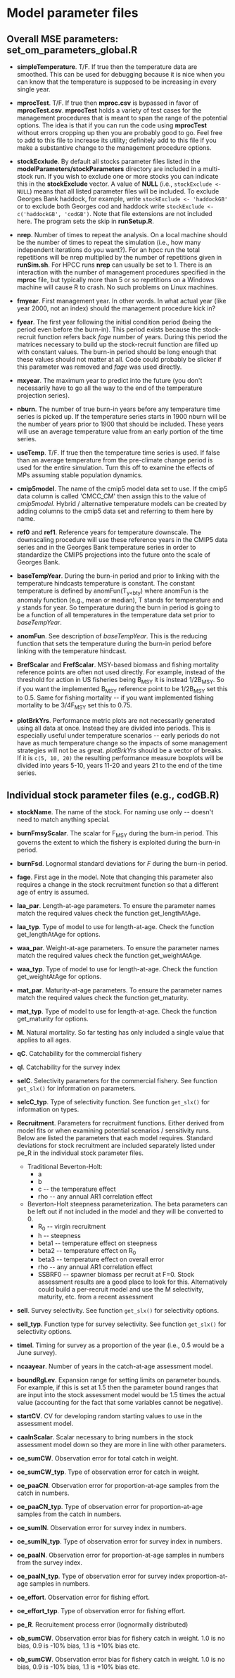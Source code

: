
# Model parameter files

## Overall MSE parameters: set_om_parameters_global.R

* **simpleTemperature**. T/F. If true then the temperature data are smoothed. This can be used for debugging because it is nice when you can know that the temperature is supposed to be increasing in every single year.

* **mprocTest**. T/F. If true then **mproc.csv** is bypassed in favor of **mprocTest.csv**. **mprocTest** holds a variety of test cases for the management procedures that is meant to span the range of the potential options. The idea is that if you can run the code using **mprocTest** without errors cropping up then you are probably good to go. Feel free to add to this file to increase its utility; definitely add to this file if you make a substantive change to the management procedure options.

* **stockEcxlude**. By default all stocks parameter files listed in the **modelParameters/stockParameters** directory are included in a multi-stock run. If you wish to exclude one or more stocks you can indicate this in the **stockExclude** vector. A value of **NULL** (i.e., ```stockExclude <- NULL```) means that all listed parameter files will be included. To exclude Georges Bank haddock, for example, write ```stockExclude <- 'haddockGB'``` or to exclude both Georges cod and haddock write ```stockExclude <- c('haddockGB', 'codGB')```. Note that file extensions are not included here. The program sets the skip in **runSetup.R**.

* **nrep**. Number of times to repeat the analysis. On a local machine should be the number of times to repeat the simulation (i.e., how many independent iterations do you want?). For an hpcc run the total repetitions will be nrep multiplied by the number of repetitions given in **runSim.sh**. For HPCC runs **nrep** can usually be set to 1. There is an interaction with the number of management procedures specified in the **mproc** file, but typically more than 5 or so repetitions on a Windows machine will cause R to crash. No such problems on Linux machines.

* **fmyear**. First management year. In other words. In what actual year (like year 2000, not an index) should the management procedure kick in?

* **fyear**. The first year following the initial condition period (being the period even before the burn-in). This period exists because the stock-recruit function refers back *fage* number of years. During this period the matrices necessary to build up the stock-recruit function are filled up with constant values. The burn-in period should be long enough that these values should not matter at all. Code could probably be slicker if this parameter was removed and *fage* was used directly.

* **mxyear**. The maximum year to predict into the future (you don't necessarily have to go all the way to the end of the temperature projection series).

* **nburn**. The number of true burn-in years before any temperature time series is picked up. If the temperature series starts in 1900 nburn will be the number of years prior to 1900 that should be included. These years will use an average temperature value from an early portion of the time series.

* **useTemp**. T/F. If true then the temperature time series is used. If false than an average temperature from the pre-climate change period is used for the entire simulation. Turn this off to examine the effects of MPs assuming stable population dynamics.

* **cmip5model**. The name of the cmip5 model data set to use. If the cmip5 data column is called 'CMCC_CM' then assign this to the value of *cmip5model*. Hybrid / alternative temperature models can be created by adding columns to the cmip5 data set and referring to them here by name.

* **ref0** and **ref1**. Reference years for temperature downscale. The downscaling procedure will use these reference years in the CMIP5 data series and in the Georges Bank temperature series in order to standardize the CMIP5 projections into the future onto the scale of Georges Bank.

* **baseTempYear**. During the burn-in period and prior to linking with the temperature hindcasts temperature is constant. The constant temperature is defined by anomFun(T<sub>y<bty</sub>) where anomFun is the anomaly function (e.g., mean or median), T stands for temperature and y stands for year. So temperature during the burn in period is going to be a function of all temperatures in the temperature data set prior to *baseTempYear*.

* **anomFun**. See description of *baseTempYear*. This is the reducing function that sets the temperature during the burn-in period before linking with the temperature hindcast.

* **BrefScalar** and **FrefScalar**. MSY-based biomass and fishing mortality reference points are often not used directly. For example, instead of the threshold for action in US fisheries being B<sub>MSY</sub> it is instead 1/2B<sub>MSY</sub>. So if you want the implemented B<sub>MSY</sub> reference point to be 1/2B<sub>MSY</sub> set this to 0.5. Same for fishing mortality -- if you want implemented fishing mortality to be 3/4F<sub>MSY</sub> set this to 0.75.

* **plotBrkYrs**. Performance metric plots are not necessarily generated using all data at once. Instead they are divided into periods. This is especially useful under temperature scenarios -- early periods do not have as much temperature change so the impacts of some management strategies will not be as great. *plotBrkYrs* should be a vector of breaks. If it is ```c(5, 10, 20)``` the resulting performance measure boxplots will be divided into years 5-10, years 11-20 and years 21 to the end of the time series. 



## Individual stock parameter files (e.g., codGB.R)

* **stockName**. The name of the stock. For naming use only -- doesn't need to match anything special.

* **burnFmsyScalar**. The scalar for F<sub>MSY</sub> during the burn-in period. This governs the extent to which the fishery is exploited during the burn-in period.

* **burnFsd**. Lognormal standard deviations for *F* during the burn-in period.

* **fage**. First age in the model. Note that changing this parameter also requires a change in the stock recruitment function so that a different age of entry is assumed.

* **laa_par**. Length-at-age parameters. To ensure the parameter names match the required values check the function get_lengthAtAge.

* **laa_typ**. Type of model to use for length-at-age. Check the function get_lengthAtAge for options.

* **waa_par**. Weight-at-age parameters. To ensure the parameter names match the required values check the function get_weightAtAge.

* **waa_typ**. Type of model to use for length-at-age. Check the function get_weightAtAge for options.

* **mat_par**. Maturity-at-age parameters. To ensure the parameter names match the required values check the function get_maturity.

* **mat_typ**. Type of model to use for length-at-age. Check the function get_maturity for options.

* **M**. Natural mortality. So far testing has only included a single value that applies to all ages.

* **qC**. Catchability for the commercial fishery

* **qI**. Catchability for the survey index

* **selC**. Selectivity parameters for the commercial fishery. See function ```get_slx()``` for information on parameters.

* **selcC_typ**. Type of selectivity function. See function ```get_slx()``` for information on types.

* **Recruitment**. Parameters for recruitment functions. Either derived from model fits or when examining potential scenarios / sensitivity runs. Below are listed the parameters that each model requires. Standard deviations for stock recruitment are included separately listed under pe_R in the individual stock parameter files.
  * Traditional Beverton-Holt:
    * a
    * b
    * c -- the temperature effect
    * rho -- any annual AR1 correlation effect
  * Beverton-Holt steepness parameterization. The beta parameters can be left out if not included in the model and they will be converted to 0.
    * R<sub>0</sub> -- virgin recruitment
    * h -- steepness
    * beta1 -- temperature effect on steepness
    * beta2 -- temperature effect on R<sub>0</sub>
    * beta3 -- temperature effect on overall error
    * rho -- any annual AR1 correlation effect
    * SSBRF0 -- spawner biomass per recruit at F=0. Stock assessment results are a good place to look for this. Alternatively could build a per-recruit model and use the M selectivity, maturity, etc. from a recent assessment

* **selI**. Survey selectivity. See function ```get_slx()``` for selectivity options.

* **selI_typ**. Function type for survey selectivity.  See function ```get_slx()``` for selectivity options.

* **timeI**. Timing for survey as a proportion of the year (i.e., 0.5 would be a June survey).

* **ncaayear**. Number of years in the catch-at-age assessment model.

* **boundRgLev**. Expansion range for setting limits on parameter bounds. For example, if this is set at 1.5 then the parameter bound ranges that are input into the stock assessment model would be 1.5 times the actual value (accounting for the fact that some variables cannot be negative).

* **startCV**. CV for developing random starting values to use in the assessment model.

* **caaInScalar**. Scalar necessary to bring numbers in the stock assessment model down so they are more in line with other parameters.

* **oe_sumCW**. Observation error for total catch in weight.

* **oe_sumCW_typ**. Type of observation error for catch in weight.

* **oe_paaCN**. Observation error for proportion-at-age samples from the catch in numbers.

* **oe_paaCN_typ**. Type of observation error for proportion-at-age samples from the catch in numbers.

* **oe_sumIN**. Observation error for survey index in numbers.

* **oe_sumIN_typ**. Type of observation error for survey index in numbers.

* **oe_paaIN**. Observation error for proportion-at-age samples in numbers from the survey index.

* **oe_paaIN_typ**. Type of observation error for survey index proportion-at-age samples in numbers.

* **oe_effort**. Observation error for fishing effort.

* **oe_effort_typ**. Type of observation error for fishing effort.

* **pe_R**. Recruitement process error (lognormally distributed)

* **ob_sumCW**. Observation error bias for fishery catch in weight. 1.0 is no bias, 0.9 is -10% bias, 1.1 is +10% bias etc.

* **ob_sumCW**. Observation error bias for fishery catch in weight. 1.0 is no bias, 0.9 is -10% bias, 1.1 is +10% bias etc.
